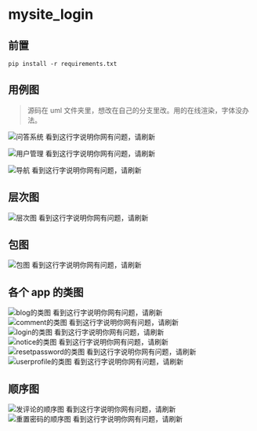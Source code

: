 # mysite_login

## 前置

```shell
pip install -r requirements.txt
```

## 用例图

> 源码在 uml 文件夹里，想改在自己的分支里改。用的在线渲染，字体没办法。

![问答系统 看到这行字说明你网有问题，请刷新](http://www.plantuml.com/plantuml/proxy?cache=no&src=https://raw.githubusercontent.com/Skybluewater/mysite_login/master/uml/QA.puml)

![用户管理 看到这行字说明你网有问题，请刷新](http://www.plantuml.com/plantuml/proxy?cache=no&src=https://raw.githubusercontent.com/Skybluewater/mysite_login/master/uml/user.puml)

![导航 看到这行字说明你网有问题，请刷新](http://www.plantuml.com/plantuml/proxy?cache=no&src=https://raw.githubusercontent.com/Skybluewater/mysite_login/master/uml/navigation.puml)

## 层次图

![层次图 看到这行字说明你网有问题，请刷新](http://www.plantuml.com/plantuml/proxy?cache=no&src=https://raw.githubusercontent.com/Skybluewater/mysite_login/master/uml/hierarchy.puml)

## 包图

![包图 看到这行字说明你网有问题，请刷新](http://www.plantuml.com/plantuml/proxy?cache=no&src=https://raw.githubusercontent.com/Skybluewater/mysite_login/master/uml/package.puml)

## 各个 app 的类图

![blog的类图 看到这行字说明你网有问题，请刷新](http://www.plantuml.com/plantuml/proxy?cache=no&src=https://raw.githubusercontent.com/Skybluewater/mysite_login/master/uml/blog-class.puml)
![comment的类图 看到这行字说明你网有问题，请刷新](http://www.plantuml.com/plantuml/proxy?cache=no&src=https://raw.githubusercontent.com/Skybluewater/mysite_login/master/uml/comment-class.puml)
![login的类图 看到这行字说明你网有问题，请刷新](http://www.plantuml.com/plantuml/proxy?cache=no&src=https://raw.githubusercontent.com/Skybluewater/mysite_login/master/uml/login-class.puml)
![notice的类图 看到这行字说明你网有问题，请刷新](http://www.plantuml.com/plantuml/proxy?cache=no&src=https://raw.githubusercontent.com/Skybluewater/mysite_login/master/uml/notice-class.puml)
![resetpassword的类图 看到这行字说明你网有问题，请刷新](http://www.plantuml.com/plantuml/proxy?cache=no&src=https://raw.githubusercontent.com/Skybluewater/mysite_login/master/uml/resetpassword-class.puml)
![userprofile的类图 看到这行字说明你网有问题，请刷新](http://www.plantuml.com/plantuml/proxy?cache=no&src=https://raw.githubusercontent.com/Skybluewater/mysite_login/master/uml/userprofile-class.puml)

## 顺序图

![发评论的顺序图 看到这行字说明你网有问题，请刷新](http://www.plantuml.com/plantuml/proxy?cache=no&src=https://raw.githubusercontent.com/Skybluewater/mysite_login/master/uml/sequence-comment.puml)
![重置密码的顺序图 看到这行字说明你网有问题，请刷新](http://www.plantuml.com/plantuml/proxy?cache=no&src=https://raw.githubusercontent.com/Skybluewater/mysite_login/master/uml/sequence-resetpassword.puml)
